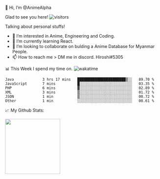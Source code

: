 👋 Hi, I’m @AnimeAlpha

Glad to see you here!  ![visitors](https://visitor-badge.glitch.me/badge?page_id=92675084)

Talking about personal stuffs!
- 👀 I’m interested in Anime, Engineering and Coding.
- 🌱 I’m currently learning React.
- 💞️ I’m looking to collaborate on bulding a Anime Database for Myanmar People.
- 📫 How to reach me > DM me in discord. Hiroshi#5305


📊 This Week I spend my time on. ![wakatime](https://wakatime.com/badge/user/47fa5905-5b5a-4ae7-9f80-05725739cf10.svg)

<!--START_SECTION:waka-->

```text
Java             3 hrs 17 mins   ██████████████████████▒░░   89.70 %
JavaScript       7 mins          █░░░░░░░░░░░░░░░░░░░░░░░░   03.35 %
PHP              6 mins          ▓░░░░░░░░░░░░░░░░░░░░░░░░   02.89 %
XML              3 mins          ▒░░░░░░░░░░░░░░░░░░░░░░░░   01.72 %
JSON             1 min           ▒░░░░░░░░░░░░░░░░░░░░░░░░   00.72 %
Other            1 min           ░░░░░░░░░░░░░░░░░░░░░░░░░   00.61 %
```

<!--END_SECTION:waka-->


📈 My Github Stats:

<img height="180em" src="https://github-readme-stats.vercel.app/api?username=AnimeAlpha&show_icons=true&hide_border=true&&count_private=true&include_all_commits=true" />

<!---
AnimeAlpha/AnimeAlpha is a ✨ special ✨ repository because its `README.md` (this file) appears on your GitHub profile.
You can click the Preview link to take a look at your changes.
--->
